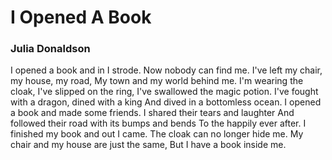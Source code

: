 # I Opened A Book

### Julia Donaldson

I opened a book and in I strode.
Now nobody can find me.
I've left my chair, my house, my road,
My town and my world behind me.
I'm wearing the cloak, I've slipped on the ring,
I've swallowed the magic potion.
I've fought with a dragon, dined with a king
And dived in a bottomless ocean.
I opened a book and made some friends.
I shared their tears and laughter
And followed their road with its bumps and bends
To the happily ever after.
I finished my book and out I came.
The cloak can no longer hide me.
My chair and my house are just the same,
But I have a book inside me.

